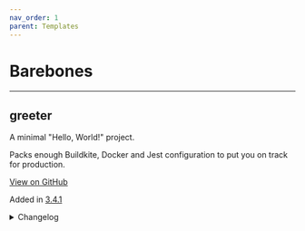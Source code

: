 ```yaml
---
nav_order: 1
parent: Templates
---
```


# Barebones

---

## greeter

A minimal "Hello, World!" project.

Packs enough Buildkite, Docker and Jest configuration to put you on track for production.

[View on GitHub](https://github.com/seek-oss/skuba/tree/master/template/greeter)


Added in [3.4.1](https://github.com/seek-oss/skuba/releases/tag/v3.4.1)

<details markdown="block">
  <summary>
    Changelog
  </summary>
  {: .text-delta }

- [3.17.0](https://github.com/seek-oss/skuba/releases/tag/v3.17.0): Retrieve GitHub token on Test & Lint ([#667](https://github.com/seek-oss/skuba/pull/667))

- [3.16.0](https://github.com/seek-oss/skuba/releases/tag/v3.16.0): Use correct `environment` key in `docker-compose.yml` ([#654](https://github.com/seek-oss/skuba/pull/654))

- [3.16.0](https://github.com/seek-oss/skuba/releases/tag/v3.16.0): Bump non-Lambda templates to Node.js 16 ([#633](https://github.com/seek-oss/skuba/pull/633))

  Node.js 16 is now in active LTS. The Lambda templates are stuck on Node.js 14 until the new AWS Lambda runtime is released.

- [3.16.0](https://github.com/seek-oss/skuba/releases/tag/v3.16.0): seek-jobs/gantry v1.5.2 ([#634](https://github.com/seek-oss/skuba/pull/634))

- [3.16.0](https://github.com/seek-oss/skuba/releases/tag/v3.16.0): hot-shots ^9.0.0 ([#639](https://github.com/seek-oss/skuba/pull/639))

- [3.16.0](https://github.com/seek-oss/skuba/releases/tag/v3.16.0): @seek/logger ^5.0.0 ([#621](https://github.com/seek-oss/skuba/pull/621))

- [3.16.0](https://github.com/seek-oss/skuba/releases/tag/v3.16.0): Ignore `.gantry` YAML paths via `.prettierignore` ([#636](https://github.com/seek-oss/skuba/pull/636))

  Gantry resource and value files often live in the `.gantry` subdirectory and may use non-standard template syntax.

- [3.16.0](https://github.com/seek-oss/skuba/releases/tag/v3.16.0): Propagate environment variables for GitHub annotations ([#642](https://github.com/seek-oss/skuba/pull/642))

  This enables GitHub annotations for newly-initialised projects with the appropriate Buildkite configuration.

- [3.15.2](https://github.com/seek-oss/skuba/releases/tag/v3.15.2): Remove README tables of contents ([#596](https://github.com/seek-oss/skuba/pull/596))

  GitHub's Markdown renderer now generates its own table of contents.

- [3.15.2](https://github.com/seek-oss/skuba/releases/tag/v3.15.2): seek-jobs/gantry v1.5.1 ([#604](https://github.com/seek-oss/skuba/pull/604))

- [3.15.2](https://github.com/seek-oss/skuba/releases/tag/v3.15.2): pino-pretty ^6.0.0 ([#594](https://github.com/seek-oss/skuba/pull/594))

  pino-pretty@7 requires pino@7, which has not been released on its stable channel yet.

- [3.15.1](https://github.com/seek-oss/skuba/releases/tag/v3.15.1): Remove `unknown` specifier in catch clauses ([#580](https://github.com/seek-oss/skuba/pull/580))

  Strict TypeScript 4.4 now defaults to typing catch clause variables as `unknown`.

- [3.15.0](https://github.com/seek-oss/skuba/releases/tag/v3.15.0): pino-pretty ^7.0.0 ([#506](https://github.com/seek-oss/skuba/pull/506))

- [3.15.0](https://github.com/seek-oss/skuba/releases/tag/v3.15.0): Configure environment variables and volume mounts for Buildkite annotations ([#558](https://github.com/seek-oss/skuba/pull/558))

- [3.15.0](https://github.com/seek-oss/skuba/releases/tag/v3.15.0): serverless-plugin-canary-deployments ^0.7.0 ([#508](https://github.com/seek-oss/skuba/pull/508))

- [3.15.0](https://github.com/seek-oss/skuba/releases/tag/v3.15.0): seek-jobs/gantry v1.4.1 ([#504](https://github.com/seek-oss/skuba/pull/504))

- [3.15.0](https://github.com/seek-oss/skuba/releases/tag/v3.15.0): Remove `@types/node` resolution override ([#498](https://github.com/seek-oss/skuba/pull/498))

  Jest 27.1 is compatible with newer versions of `@types/node`.

- [3.15.0](https://github.com/seek-oss/skuba/releases/tag/v3.15.0): Remove Yarn cache from worker Docker images ([#499](https://github.com/seek-oss/skuba/pull/499))

  This shrinks the cached Docker images that our worker templates generate.

- [3.14.4](https://github.com/seek-oss/skuba/releases/tag/v3.14.4): @types/node ^14.17.19 ([#490](https://github.com/seek-oss/skuba/pull/490))

- [3.14.4](https://github.com/seek-oss/skuba/releases/tag/v3.14.4): seek-jobs/gantry v1.4.0 ([#483](https://github.com/seek-oss/skuba/pull/483))

- [3.14.3](https://github.com/seek-oss/skuba/releases/tag/v3.14.3): seek-oss/docker-ecr-cache v1.11.0 ([#467](https://github.com/seek-oss/skuba/pull/467))

- [3.14.3](https://github.com/seek-oss/skuba/releases/tag/v3.14.3): Add `test:ci` script ([#473](https://github.com/seek-oss/skuba/pull/473))

- [3.14.3](https://github.com/seek-oss/skuba/releases/tag/v3.14.3): Force `@jest/types` resolution to fix clean installs ([#468](https://github.com/seek-oss/skuba/pull/468))

- [3.14.3](https://github.com/seek-oss/skuba/releases/tag/v3.14.3): Use [Docker Build secrets](https://docs.docker.com/develop/develop-images/build_enhancements/#new-docker-build-secret-information) ([#476](https://github.com/seek-oss/skuba/pull/476))

- [3.14.3](https://github.com/seek-oss/skuba/releases/tag/v3.14.3): Group Buildkite pipeline anchors ([#474](https://github.com/seek-oss/skuba/pull/474))

  This provides a bit more structure to our `pipeline.yml`s and allows anchored plugins to be recognised by Renovate.

- [3.14.3](https://github.com/seek-oss/skuba/releases/tag/v3.14.3): Default Docker Compose image to empty string ([#469](https://github.com/seek-oss/skuba/pull/469))

  This suppresses Docker Compose CLI warnings and errors when running outside of Buildkite.

- [3.14.3](https://github.com/seek-oss/skuba/releases/tag/v3.14.3): Use BUILDKITE_PIPELINE_DEFAULT_BRANCH in `pipeline.yml` ([#475](https://github.com/seek-oss/skuba/pull/475))

- [3.14.3](https://github.com/seek-oss/skuba/releases/tag/v3.14.3): Add placeholder test coverage configuration ([#472](https://github.com/seek-oss/skuba/pull/472))

- [3.14.2](https://github.com/seek-oss/skuba/releases/tag/v3.14.2): Use `seek-oss/docker-ecr-cache` Buildkite plugin ([#453](https://github.com/seek-oss/skuba/pull/453))

- [3.14.2](https://github.com/seek-oss/skuba/releases/tag/v3.14.2): Reuse ECR cache in Docker Compose ([#453](https://github.com/seek-oss/skuba/pull/453))

- [3.14.1](https://github.com/seek-oss/skuba/releases/tag/v3.14.1): pino-pretty ^5.0.0 ([#441](https://github.com/seek-oss/skuba/pull/441))

- [3.14.1](https://github.com/seek-oss/skuba/releases/tag/v3.14.1): seek-jobs/gantry v1.3.0 ([#452](https://github.com/seek-oss/skuba/pull/452))

- [3.14.0](https://github.com/seek-oss/skuba/releases/tag/v3.14.0): Banish `typeof undefined` syntax ([#429](https://github.com/seek-oss/skuba/pull/429))

- [3.14.0](https://github.com/seek-oss/skuba/releases/tag/v3.14.0): Prune `devDependencies` instead of installing twice in Docker ([#435](https://github.com/seek-oss/skuba/pull/435))

  The template-bundled Dockerfiles would previously run `yarn install` twice to build a separate stage for production `dependencies` only. These have been updated to correctly share the Yarn cache across stages and to use `yarn install --production` to perform offline pruning.

- [3.13.1](https://github.com/seek-oss/skuba/releases/tag/v3.13.1): @types/node ^15.0.0 ([#422](https://github.com/seek-oss/skuba/pull/422))

- [3.13.0](https://github.com/seek-oss/skuba/releases/tag/v3.13.0): Upgrade to Node 14 ([#347](https://github.com/seek-oss/skuba/pull/347))

  Node.js 14 is [now supported on AWS Lambda](https://aws.amazon.com/about-aws/whats-new/2021/02/aws-lambda-now-supports-node-js-14/). This lets us upgrade the Node.js requirement for skuba's templates.

  This should only impact newly created projects. You can use the template changes in this PR as an example of how to upgrade an existing project. A future version of skuba may include a fixup command to automatically upgrade your project to the most recent LTS release.

- [3.13.0](https://github.com/seek-oss/skuba/releases/tag/v3.13.0): runtypes-filter ^0.6.0 ([#408](https://github.com/seek-oss/skuba/pull/408))

- [3.13.0](https://github.com/seek-oss/skuba/releases/tag/v3.13.0): Drop region parameterisation ([#363](https://github.com/seek-oss/skuba/pull/363))

- [3.13.0](https://github.com/seek-oss/skuba/releases/tag/v3.13.0): runtypes ^6.0.0 ([#404](https://github.com/seek-oss/skuba/pull/404))

- [3.13.0](https://github.com/seek-oss/skuba/releases/tag/v3.13.0): Add GitHub repository settings and Renovate to init checklist ([#388](https://github.com/seek-oss/skuba/pull/388))

- [3.12.1](https://github.com/seek-oss/skuba/releases/tag/v3.12.1): seek-jobs/gantry v1.2.11 ([#336](https://github.com/seek-oss/skuba/pull/336))

- [3.12.0](https://github.com/seek-oss/skuba/releases/tag/v3.12.0): Use `jest.config.ts` ([#303](https://github.com/seek-oss/skuba/pull/303))

- [3.12.0](https://github.com/seek-oss/skuba/releases/tag/v3.12.0): Enable retry of successful deployment steps ([#311](https://github.com/seek-oss/skuba/pull/311))

  This should be used with caution, but may be necessary if you need to rapidly roll back a broken deployment.

- [3.12.0](https://github.com/seek-oss/skuba/releases/tag/v3.12.0): Bump caret ranges ([#331](https://github.com/seek-oss/skuba/pull/331))

- [3.12.0](https://github.com/seek-oss/skuba/releases/tag/v3.12.0): Uplift READMEs ([#334](https://github.com/seek-oss/skuba/pull/334))

- [3.11.0](https://github.com/seek-oss/skuba/releases/tag/v3.11.0): Check coverage on default `test` script ([#290](https://github.com/seek-oss/skuba/pull/290))

- [3.11.0](https://github.com/seek-oss/skuba/releases/tag/v3.11.0): Include `test:watch` script ([#290](https://github.com/seek-oss/skuba/pull/290))

- [3.11.0](https://github.com/seek-oss/skuba/releases/tag/v3.11.0): Lock `.nvmrc`s to Node.js 12 ([#281](https://github.com/seek-oss/skuba/pull/281))

- [3.10.2](https://github.com/seek-oss/skuba/releases/tag/v3.10.2): Add `.me` files ([#248](https://github.com/seek-oss/skuba/pull/248))

- [3.10.2](https://github.com/seek-oss/skuba/releases/tag/v3.10.2): seek-jobs/gantry v1.2.9 ([#249](https://github.com/seek-oss/skuba/pull/249))

- [3.10.2](https://github.com/seek-oss/skuba/releases/tag/v3.10.2): supertest ^6.0.0 ([#243](https://github.com/seek-oss/skuba/pull/243))

- [3.10.2](https://github.com/seek-oss/skuba/releases/tag/v3.10.2): runtypes-filter ^0.4.0 ([#257](https://github.com/seek-oss/skuba/pull/257))

- [3.10.2](https://github.com/seek-oss/skuba/releases/tag/v3.10.2): @koa/router ^10.0.0 ([#249](https://github.com/seek-oss/skuba/pull/249))

- [3.10.2](https://github.com/seek-oss/skuba/releases/tag/v3.10.2): Mount working directory in Docker Compose ([#247](https://github.com/seek-oss/skuba/pull/247))

- [3.10.2](https://github.com/seek-oss/skuba/releases/tag/v3.10.2): seek-datadog-custom-metrics ^4.0.0 ([#261](https://github.com/seek-oss/skuba/pull/261))

- [3.10.1](https://github.com/seek-oss/skuba/releases/tag/v3.10.1): seek-jobs/gantry v1.2.8 ([#238](https://github.com/seek-oss/skuba/pull/238))

- [3.10.0](https://github.com/seek-oss/skuba/releases/tag/v3.10.0): supertest ^5.0.0 ([#220](https://github.com/seek-oss/skuba/pull/220))

- [3.10.0](https://github.com/seek-oss/skuba/releases/tag/v3.10.0): Recommend `@seek/logger` ([#225](https://github.com/seek-oss/skuba/pull/225))

  This provides logging structure, trimming and redaction over plain Pino.

- [3.10.0](https://github.com/seek-oss/skuba/releases/tag/v3.10.0): docker-compose v3.7.0 ([#224](https://github.com/seek-oss/skuba/pull/224))

- [3.10.0](https://github.com/seek-oss/skuba/releases/tag/v3.10.0): Unset initial skuba version ([#216](https://github.com/seek-oss/skuba/pull/216))

- [3.10.0](https://github.com/seek-oss/skuba/releases/tag/v3.10.0): Align Dockerfile stages ([#219](https://github.com/seek-oss/skuba/pull/219))

- [3.10.0](https://github.com/seek-oss/skuba/releases/tag/v3.10.0): Skip pre-build in Docker Compose service ([#222](https://github.com/seek-oss/skuba/pull/222))

- [3.10.0](https://github.com/seek-oss/skuba/releases/tag/v3.10.0): Add `start:debug` scripts ([#230](https://github.com/seek-oss/skuba/pull/230))

- [3.9.2](https://github.com/seek-oss/skuba/releases/tag/v3.9.2): docker-compose v3.6.0 ([#210](https://github.com/seek-oss/skuba/pull/210))

- [3.9.2](https://github.com/seek-oss/skuba/releases/tag/v3.9.2): Bump dep ranges ([#212](https://github.com/seek-oss/skuba/pull/212))

- [3.9.0](https://github.com/seek-oss/skuba/releases/tag/v3.9.0): Use unknown catch clause variables ([#189](https://github.com/seek-oss/skuba/pull/189))

- [3.8.0](https://github.com/seek-oss/skuba/releases/tag/v3.8.0): seek-jobs/gantry v1.2.5 ([#174](https://github.com/seek-oss/skuba/pull/174))

- [3.7.7](https://github.com/seek-oss/skuba/releases/tag/v3.7.7): seek-jobs/gantry v1.2.4 ([#170](https://github.com/seek-oss/skuba/pull/170))

- [3.7.7](https://github.com/seek-oss/skuba/releases/tag/v3.7.7): Remove explicitly set NPM_READ_TOKEN from Dockerfile commands ([#168](https://github.com/seek-oss/skuba/pull/168))

- [3.7.6](https://github.com/seek-oss/skuba/releases/tag/v3.7.6): runtypes-filter ^0.3.0 ([#160](https://github.com/seek-oss/skuba/pull/160))

- [3.7.6](https://github.com/seek-oss/skuba/releases/tag/v3.7.6): seek-jobs/gantry v1.2.3 ([#161](https://github.com/seek-oss/skuba/pull/161))

- [3.7.6](https://github.com/seek-oss/skuba/releases/tag/v3.7.6): docker-compose v3.5.0 ([#153](https://github.com/seek-oss/skuba/pull/153))

- [3.7.6](https://github.com/seek-oss/skuba/releases/tag/v3.7.6): runtypes ^5.0.0 ([#156](https://github.com/seek-oss/skuba/pull/156))

- [3.7.5](https://github.com/seek-oss/skuba/releases/tag/v3.7.5): ecr v2.1.1 ([#144](https://github.com/seek-oss/skuba/pull/144))

- [3.7.5](https://github.com/seek-oss/skuba/releases/tag/v3.7.5): docker-compose v3.4.0 ([#144](https://github.com/seek-oss/skuba/pull/144))

- [3.7.5](https://github.com/seek-oss/skuba/releases/tag/v3.7.5): Add basic deployment documentation ([#148](https://github.com/seek-oss/skuba/pull/148))

- [3.7.4](https://github.com/seek-oss/skuba/releases/tag/v3.7.4): Redact `err.config.agent` path from logs ([#140](https://github.com/seek-oss/skuba/pull/140))

- [3.7.0](https://github.com/seek-oss/skuba/releases/tag/v3.7.0): Redact `Authorization` headers in logs ([#59](https://github.com/seek-oss/skuba/pull/59))

- [3.7.0](https://github.com/seek-oss/skuba/releases/tag/v3.7.0): Redact `err.config.sockets` from logs ([#82](https://github.com/seek-oss/skuba/pull/82))

- [3.7.0](https://github.com/seek-oss/skuba/releases/tag/v3.7.0): Drop duplicate team name prompt ([#72](https://github.com/seek-oss/skuba/pull/72))

- [3.5.0](https://github.com/seek-oss/skuba/releases/tag/v3.5.0): Switch to `seek-datadog-custom-metrics` ([#28](https://github.com/seek-oss/skuba/pull/28))

</details>

